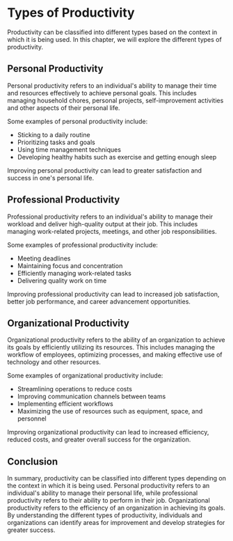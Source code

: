 Types of Productivity
============================================================

Productivity can be classified into different types based on the context in which it is being used. In this chapter, we will explore the different types of productivity.

Personal Productivity
---------------------

Personal productivity refers to an individual's ability to manage their time and resources effectively to achieve personal goals. This includes managing household chores, personal projects, self-improvement activities and other aspects of their personal life.

Some examples of personal productivity include:

* Sticking to a daily routine
* Prioritizing tasks and goals
* Using time management techniques
* Developing healthy habits such as exercise and getting enough sleep

Improving personal productivity can lead to greater satisfaction and success in one's personal life.

Professional Productivity
-------------------------

Professional productivity refers to an individual's ability to manage their workload and deliver high-quality output at their job. This includes managing work-related projects, meetings, and other job responsibilities.

Some examples of professional productivity include:

* Meeting deadlines
* Maintaining focus and concentration
* Efficiently managing work-related tasks
* Delivering quality work on time

Improving professional productivity can lead to increased job satisfaction, better job performance, and career advancement opportunities.

Organizational Productivity
---------------------------

Organizational productivity refers to the ability of an organization to achieve its goals by efficiently utilizing its resources. This includes managing the workflow of employees, optimizing processes, and making effective use of technology and other resources.

Some examples of organizational productivity include:

* Streamlining operations to reduce costs
* Improving communication channels between teams
* Implementing efficient workflows
* Maximizing the use of resources such as equipment, space, and personnel

Improving organizational productivity can lead to increased efficiency, reduced costs, and greater overall success for the organization.

Conclusion
----------

In summary, productivity can be classified into different types depending on the context in which it is being used. Personal productivity refers to an individual's ability to manage their personal life, while professional productivity refers to their ability to perform in their job. Organizational productivity refers to the efficiency of an organization in achieving its goals. By understanding the different types of productivity, individuals and organizations can identify areas for improvement and develop strategies for greater success.
